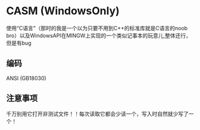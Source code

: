 # CASM (WindowsOnly)
使用“C语言”（那时的我是一个以为只要不用到C++的标准库就是C语言的noob bro）以及WindowsAPI在MINGW上实现的一个类似记事本的玩意儿,整体还行，但是有bug

## 编码
ANSI (GB18030)

## 注意事项
千万别用它打开非测试文件！！每次读取它都会少读一个，写入时自然就少写了一个！
